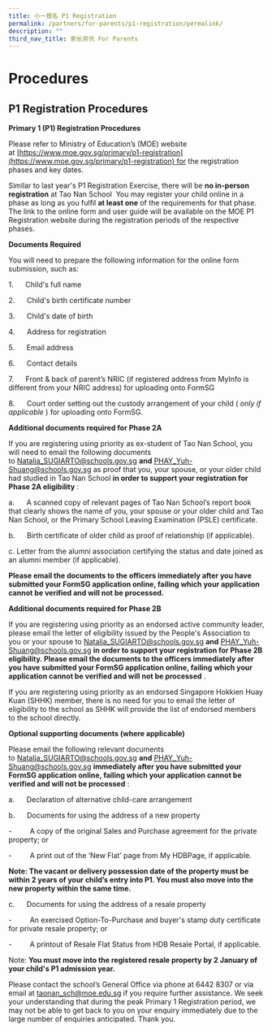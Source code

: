 ```yaml
---
title: 小一报名 P1 Registration
permalink: /partners/for-parents/p1-registration/permalink/
description: ""
third_nav_title: 家长资讯 For Parents
---
```

Procedures
==========

P1 Registration Procedures
--------------------------

**Primary 1 (P1) Registration Procedures**

  

Please refer to Ministry of Education’s (MOE) website at [https://www.moe.gov.sg/primary/p1-registration](https://www.moe.gov.sg/primary/p1-registration) for the registration phases and key dates.

  

Similar to last year's P1 Registration Exercise, there will be **no in-person registration** at Tao Nan School  You may register your child online in a phase as long as you fulfil **at least one** of the requirements for that phase. The link to the online form and user guide will be available on the MOE P1 Registration website during the registration periods of the respective phases.

  

  

**Documents Required**

  

You will need to prepare the following information for the online form submission, such as:

  

1.      Child's full name

  

2.      Child's birth certificate number

  

3.      Child's date of birth

  

4.      Address for registration

  

5.      Email address

  

6.      Contact details

  

7.      Front & back of parent’s NRIC (if registered address from MyInfo is different from your NRIC address) for uploading onto FormSG

  

8.      Court order setting out the custody arrangement of your child ( _only if applicable_ ) for uploading onto FormSG.

  

**Additional documents required for Phase 2A**

  

If you are registering using priority as ex-student of Tao Nan School, you will need to email the following documents to [Natalia\_SUGIARTO@schools.gov.sg](mailto:Natalia_SUGIARTO@schools.gov.sg) **and** [PHAY\_Yuh-Shuang@schools.gov.sg](mailto:PHAY_Yuh-Shuang@schools.gov.sg) as proof that you, your spouse, or your older child had studied in Tao Nan School **in order to support your registration for Phase 2A eligibility** : 

  

a.      A scanned copy of relevant pages of Tao Nan School’s report book that clearly shows the name of you, your spouse or your older child and Tao Nan School, or the Primary School Leaving Examination (PSLE) certificate.

  

b.      Birth certificate of older child as proof of relationship (if applicable).

  

c. Letter from the alumni association certifying the status and date joined as an alumni member (if applicable).

  

**Please email the documents to the officers immediately after you have submitted your FormSG application online, failing which your application cannot be verified and will not be processed.**

  

  

**Additional documents required for Phase 2B**

  

If you are registering using priority as an endorsed active community leader, please email the letter of eligibility issued by the People's Association to you or your spouse to [Natalia\_SUGIARTO@schools.gov.sg](mailto:Natalia_SUGIARTO@schools.gov.sg) **and** [PHAY\_Yuh-Shuang@schools.gov.sg](mailto:PHAY_Yuh-Shuang@schools.gov.sg) **in order to support your registration for Phase 2B eligibility. Please email the documents to the officers immediately after you have submitted your FormSG application online, failing which your application cannot be verified and will not be processed** .

  

If you are registering using priority as an endorsed Singapore Hokkien Huay Kuan (SHHK) member, there is no need for you to email the letter of eligibility to the school as SHHK will provide the list of endorsed members to the school directly.

  

  

**Optional supporting documents (where applicable)**

  

Please email the following relevant documents to [Natalia\_SUGIARTO@schools.gov.sg](mailto:Natalia_SUGIARTO@schools.gov.sg) **and** [PHAY\_Yuh-Shuang@schools.gov.sg](mailto:PHAY_Yuh-Shuang@schools.gov.sg) **immediately after you have submitted your FormSG application online, failing which your application cannot be verified and will not be processed** :

  

a.      Declaration of alternative child-care arrangement

  

b.      Documents for using the address of a new property

  

\-         A copy of the original Sales and Purchase agreement for the private property; or

  

\-         A print out of the ‘New Flat’ page from My HDBPage, if applicable. 

  

  

**Note: The vacant or delivery possession date of the property must be within 2 years of your child’s entry into P1. You must also move into the new property within the same time.**

  

c.      Documents for using the address of a resale property

  

\-         An exercised Option-To-Purchase and buyer's stamp duty certificate for private resale property; or

  

\-         A printout of Resale Flat Status from HDB Resale Portal, if applicable.

  

  

Note: **You must move into the registered resale property by 2 January of your child's P1 admission year.**

  

Please contact the school’s General Office via phone at 6442 8307 or via email at [taonan\_sch@moe.edu.sg](mailto:taonan_sch@moe.edu.sg) if you require further assistance. We seek your understanding that during the peak Primary 1 Registration period, we may not be able to get back to you on your enquiry immediately due to the large number of enquiries anticipated. Thank you.